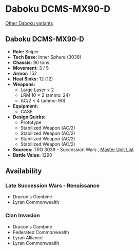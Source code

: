 # Daboku DCMS-MX90-D 

[Other Daboku variants](../daboku.md) 

## Daboku DCMS-MX90-D 

- **Role:** Sniper 
- **Tech Base:** Inner Sphere (3038) 
- **Chassis:** 90 tons 
- **Movement:** 3 / 5 
- **Armor:** 152 
- **Heat Sinks:** 12 (12) 
- **Weapons:** 
  - Large Laser × 2 
  - LRM 10 × 2 (ammo: 24) 
  - AC/2 × 4 (ammo: 90) 
- **Equipment:** 
  - CASE 
- **Design Quirks:** 
  - Prototype 
  - Stabilized Weapon (AC/2) 
  - Stabilized Weapon (AC/2) 
  - Stabilized Weapon (AC/2) 
  - Stabilized Weapon (AC/2) 
- **Sources:** TRO 3039 - Succession Wars , [Master Unit List](http://masterunitlist.info/Unit/Details/788) 
- **Battle Value:** 1290 

## Availability 

### Late Succession Wars - Renaissance 

- Draconis Combine 
- Lyran Commonwealth 

### Clan Invasion 

- Draconis Combine 
- Federated Commonwealth 
- Lyran Alliance 
- Lyran Commonwealth 

